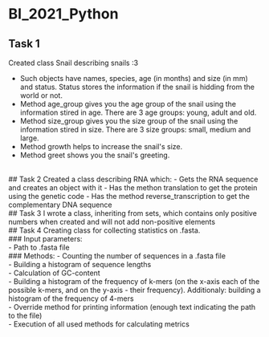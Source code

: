# BI_2021_Python
## Task 1
Created class Snail describing snails :3 <br>
 - Such objects have names, species, age (in months) and size (in mm) and status. Status stores the information if the snail is hidding from the world or not.<br>
 - Method age_group gives you the age group of the snail using the information stired in age. There are 3 age groups: young, adult and old.<br>
 - Method size_group gives you the size group of the snail using the information stired in size. There are 3 size groups: small, medium and large.<br>
 - Method growth helps to increase the snail's size.<br>
 - Method greet shows you the snail's greeting.<br>
<br>
## Task 2
Created a class describing RNA which:
 - Gets the RNA sequence and creates an object with it
 - Has the methon translation to get the protein using the genetic code
 - Has the method reverse_transcription to get the complementary DNA sequence
<br>
## Task 3
I wrote a class, inheriting from sets, which contains only positive numbers when created and will not add non-positive elements
<br>
## Task 4
Creating class for collecting statistics on .fasta.<br>
### Input parameters:<br>
- Path to .fasta file<br>
### Methods:
- Counting the number of sequences in a .fasta file<br>
- Building a histogram of sequence lengths<br>
- Calculation of GC-content<br>
- Building a histogram of the frequency of k-mers (on the x-axis each of the possible k-mers, and on the y-axis - their frequency). Additionaly: building a histogram of the frequency of 4-mers<br>
- Override method for printing information (enough text indicating the path to the file)<br>
- Execution of all used methods for calculating metrics<br>
